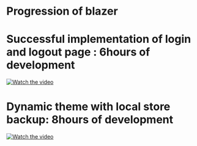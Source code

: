 
# Progression of blazer

# Successful implementation of login and logout page : 6hours of development

[![Watch the video](https://i.imgur.com/vKb2F1B.png)](https://res.cloudinary.com/dkoatnxem/video/upload/v1647896641/10.169.169.241_3000_register_birtu6.mp4)

# Dynamic theme with local store backup: 8hours of development

[![Watch the video](https://i.imgur.com/vKb2F1B.png)](https://www.awesomescreenshot.com/video/7998223?key=20918b4a3944eb82a8e5803b7a94c6f2)
